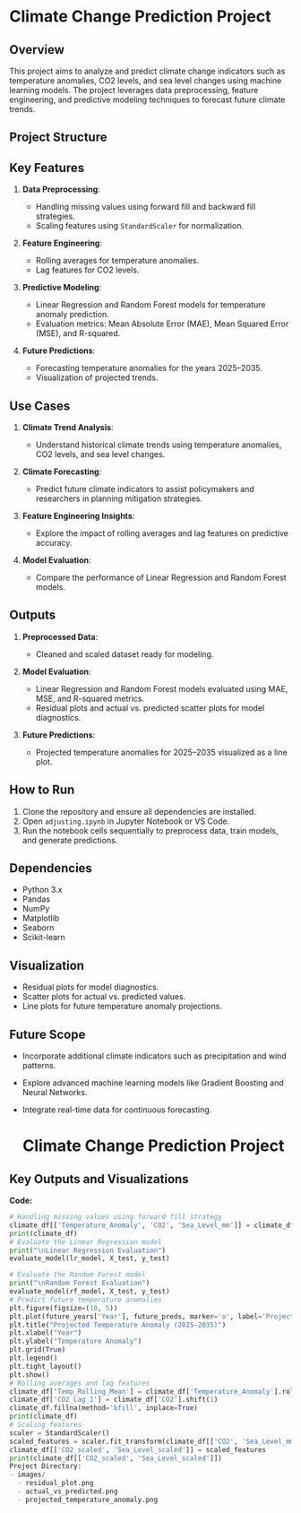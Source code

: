 # Climate Change Prediction Project

## Overview
This project aims to analyze and predict climate change indicators such as temperature anomalies, CO2 levels, and sea level changes using machine learning models. The project leverages data preprocessing, feature engineering, and predictive modeling techniques to forecast future climate trends.

## Project Structure

## Key Features
1. **Data Preprocessing**:
   - Handling missing values using forward fill and backward fill strategies.
   - Scaling features using `StandardScaler` for normalization.

2. **Feature Engineering**:
   - Rolling averages for temperature anomalies.
   - Lag features for CO2 levels.

3. **Predictive Modeling**:
   - Linear Regression and Random Forest models for temperature anomaly prediction.
   - Evaluation metrics: Mean Absolute Error (MAE), Mean Squared Error (MSE), and R-squared.

4. **Future Predictions**:
   - Forecasting temperature anomalies for the years 2025–2035.
   - Visualization of projected trends.

## Use Cases
1. **Climate Trend Analysis**:
   - Understand historical climate trends using temperature anomalies, CO2 levels, and sea level changes.

2. **Climate Forecasting**:
   - Predict future climate indicators to assist policymakers and researchers in planning mitigation strategies.

3. **Feature Engineering Insights**:
   - Explore the impact of rolling averages and lag features on predictive accuracy.

4. **Model Evaluation**:
   - Compare the performance of Linear Regression and Random Forest models.

## Outputs
1. **Preprocessed Data**:
   - Cleaned and scaled dataset ready for modeling.

2. **Model Evaluation**:
   - Linear Regression and Random Forest models evaluated using MAE, MSE, and R-squared metrics.
   - Residual plots and actual vs. predicted scatter plots for model diagnostics.

3. **Future Predictions**:
   - Projected temperature anomalies for 2025–2035 visualized as a line plot.

## How to Run
1. Clone the repository and ensure all dependencies are installed.
2. Open `adjusting.ipynb` in Jupyter Notebook or VS Code.
3. Run the notebook cells sequentially to preprocess data, train models, and generate predictions.

## Dependencies
- Python 3.x
- Pandas
- NumPy
- Matplotlib
- Seaborn
- Scikit-learn

## Visualization
- Residual plots for model diagnostics.
- Scatter plots for actual vs. predicted values.
- Line plots for future temperature anomaly projections.

## Future Scope
- Incorporate additional climate indicators such as precipitation and wind patterns.
- Explore advanced machine learning models like Gradient Boosting and Neural Networks.
- Integrate real-time data for continuous forecasting.

  # Climate Change Prediction Project

## Key Outputs and Visualizations


**Code:**
```python
# Handling missing values using forward fill strategy
climate_df[['Temperature_Anomaly', 'CO2', 'Sea_Level_mm']] = climate_df[['Temperature_Anomaly', 'CO2', 'Sea_Level_mm']].fillna(method='ffill')
print(climate_df)
# Evaluate the Linear Regression model
print("\nLinear Regression Evaluation")
evaluate_model(lr_model, X_test, y_test)

# Evaluate the Random Forest model
print("\nRandom Forest Evaluation")
evaluate_model(rf_model, X_test, y_test)
# Predict future temperature anomalies
plt.figure(figsize=(10, 5))
plt.plot(future_years['Year'], future_preds, marker='o', label='Projected Temperature Anomaly')
plt.title("Projected Temperature Anomaly (2025–2035)")
plt.xlabel("Year")
plt.ylabel("Temperature Anomaly")
plt.grid(True)
plt.legend()
plt.tight_layout()
plt.show()
# Rolling averages and lag features
climate_df['Temp_Rolling_Mean'] = climate_df['Temperature_Anomaly'].rolling(window=3).mean()
climate_df['CO2_Lag_1'] = climate_df['CO2'].shift(1)
climate_df.fillna(method='bfill', inplace=True)
print(climate_df)
# Scaling features
scaler = StandardScaler()
scaled_features = scaler.fit_transform(climate_df[['CO2', 'Sea_Level_mm']])
climate_df[['CO2_scaled', 'Sea_Level_scaled']] = scaled_features
print(climate_df[['CO2_scaled', 'Sea_Level_scaled']])
Project Directory:
- images/
  - residual_plot.png
  - actual_vs_predicted.png
  - projected_temperature_anomaly.png
